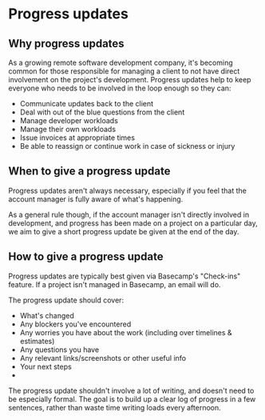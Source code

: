 # Progress updates

## Why progress updates
As a growing remote software development company, it's becoming common for those responsible for managing a client to not have direct involvement on the project's development. Progress updates help to keep everyone who needs to be involved in the loop enough so they can:

 - Communicate updates back to the client
 - Deal with out of the blue questions from the client
 - Manage developer workloads
 - Manage their own workloads
 - Issue invoices at appropriate times
 - Be able to reassign or continue work in case of sickness or injury

## When to give a progress update
Progress updates aren't always necessary, especially if you feel that the account manager is fully aware of what's happening. 

As a general rule though, if the account manager isn't directly involved in development, and progress has been made on a project on a particular day, we aim to give a short progress update be given at the end of the day.

## How to give a progress update
Progress updates are typically best given via Basecamp's "Check-ins" feature. If a project isn't managed in Basecamp, an email will do.

The progress update should cover:

 - What's changed
 - Any blockers you've encountered
 - Any worries you have about the work (including over timelines & estimates)
 - Any questions you have
 - Any relevant links/screenshots or other useful info
 - Your next steps
 - 
 
The progress update shouldn't involve a lot of writing, and doesn't need to be especially formal. The goal is to build up a clear log of progress in a few sentences, rather than waste time writing loads every afternoon.
